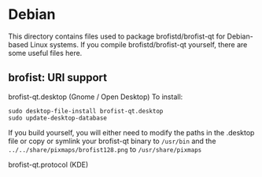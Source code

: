 
Debian
====================
This directory contains files used to package brofistd/brofist-qt
for Debian-based Linux systems. If you compile brofistd/brofist-qt yourself, there are some useful files here.

## brofist: URI support ##


brofist-qt.desktop  (Gnome / Open Desktop)
To install:

	sudo desktop-file-install brofist-qt.desktop
	sudo update-desktop-database

If you build yourself, you will either need to modify the paths in
the .desktop file or copy or symlink your brofist-qt binary to `/usr/bin`
and the `../../share/pixmaps/brofist128.png` to `/usr/share/pixmaps`

brofist-qt.protocol (KDE)


